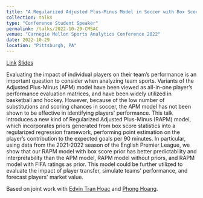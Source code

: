```yaml
---
title: "A Regularized Adjusted Plus-Minus Model in Soccer with Box Score Prior"
collection: talks
type: "Conference Student Speaker"
permalink: /talks/2022-10-29-CMSAC
venue: "Carnegie Mellon Sports Analytics Conference 2022"
date: 2022-10-29
location: "Pittsburgh, PA"
---
```



[Link](https://www.stat.cmu.edu/cmsac/conference/2022/)
[Slides](https://gary-boyuan-zhang.github.io/Soccer-RAxGPM/CMSAC%202022/presentation.html)

Evaluating the impact of individual players on their team’s performance is an important question to consider when analyzing team sports. Variants of the Adjusted Plus-Minus (APM) model have been viewed as all-in-one player’s performance evaluation matrices, and have been widely utilized in basketball and hockey. However, because of the low number of substitutions and scoring chances in soccer, the APM model has not been shown to be effective in identifying players' performance. This talk introduces a new kind of Regularized Adjusted Plus-Minus (RAPM) model, which incorporates priors generated from box score statistics into a regularized regression framework, performing point estimation on the player’s contribution to the expected goals per 90 minutes. In particular, using data from the 2021-2022 season of the English Premier League, we show that our RAPM model with box score prior has better predictability and interpretability than the APM model, RAPM model without priors, and RAPM model with FIFA ratings as prior. This model could be further utilized to evaluate the impact of player transfer, simulate teams' performance, and forecast players' market value.

Based on joint work with [Edvin Tran Hoac](https://www.edvintranhoac.com/) and [Phong Hoang](https://medium.com/@IwriteDSblog).
